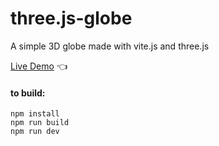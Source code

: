 # three.js-globe

A simple 3D globe made with vite.js and three.js

[Live Demo](https://chicco4.github.io/three.js-globe/) :point_left:

#### to build:

    npm install
    npm run build
    npm run dev
